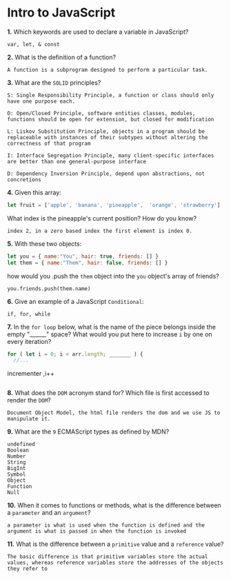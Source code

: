 # Intro to JavaScript

**1.** Which keywords are used to declare a variable in JavaScript?
<!-- enter you answer in the space below -->
```
var, let, & const
```
**2.** What is the definition of a function?
<!-- enter you answer in the space below -->
```
A function is a subprogram designed to perform a particular task.
```
**3.** What are the `SOLID` principles?
<!-- enter you answer in the space below -->
```
S: Single Responsibility Principle, a function or class should only have one purpose each.

O: Open/Closed Principle, software entities classes, modules, functions should be open for extension, but closed for modification

L: Liskov Substitution Principle, objects in a program should be replaceable with instances of their subtypes without altering the correctness of that program

I: Interface Segregation Principle, many client-specific interfaces are better than one general-purpose interface

D: Dependency Inversion Principle, depend upon abstractions, not concretions
```
**4.** Given this array: 
```js
let fruit = ['apple', 'banana', 'pineapple',  'orange', 'strawberry']
``` 
What index is the pineapple's current position? How do you know?
<!-- enter you answer in the space below -->
```
index 2, in a zero based index the first element is index 0. 
```
**5.** With these two objects: 
```js
let you = { name:"You", hair: true, friends: [] }
let them = { name:"Them", hair: false, friends: [] }
```
how would you .push the `them` object into the `you` object's array of friends?
<!-- enter you answer in the space below -->
```
you.friends.push(them.name)
```

**6.** Give an example of a JavaScript `Conditional`:
<!-- enter you answer in the space below -->
```
if, for, while
```
**7.** In the `for loop` below, what is the name of the piece belongs inside the empty "______" space? What would you put here to increase `i` by one on every iteration?
```js
for ( let i = 0; i < arr.length; _______ ) {
  //...
```
<!-- enter you answer in the space below -->
incrementer ,i++
```

```
**8.** What does the `DOM` acronym stand for? Which file is first accessed to render the `DOM`?
<!-- enter you answer in the space below -->
```
Document Object Model, the html file renders the dom and we use JS to manipulate it. 
```

**9.** What are the `9` ECMAScript types as defined by MDN?
<!-- enter you answer in the space below -->
```
undefined 
Boolean 
Number 
String 
BigInt 
Symbol 
Object
Function 
Null

```
**10.** When it comes to functions or methods, what is the difference between a `parameter` and an `argument`?
<!-- enter you answer in the space below -->
```
a parameter is what is used when the function is defined and the argument is what is passed in when the function is invoked
```
**11.** What is the difference between a `primitive` value and a `reference` value?
<!-- enter you answer in the space below -->
```
The basic difference is that primitive variables store the actual values, whereas reference variables store the addresses of the objects they refer to
```